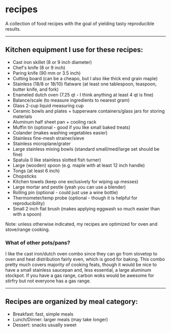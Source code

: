 # recipes

A collection of food recipes with the goal of yielding tasty reproducible results.

---
## Kitchen equipment I use for these recipes:
* Cast iron skillet (8 or 9 inch diameter)
* Chef's knife (8 or 9 inch)
* Paring knife (90 mm or 3.5 inch)
* Cutting board (can be a cheapo, but I also like thick end grain maple)
* Stainless (18/8 or 18/10) flatware (at least one tablespoon, teaspoon, butter knife, and fork)
* Enameled dutch oven (7.25 qt - I think anything at least 4 qt is fine)
* Balance/scale (to measure ingredients to nearest gram)
* Glass 2-cup liquid measuring cup
* Ceramic bowls and plates + tupperware containers/glass jars for storing materials
* Aluminum half sheet pan + cooling rack 
* Muffin tin (optional - good if you like small baked treats)
* Colander (makes washing vegetables easier)
* Stainless fine-mesh strainer/sieve
* Stainless microplane/grater
* Large stainless mixing bowls (standard small/med/large set should be fine)
* Spatula (I like stainless slotted fish turner)
* Large (wooden) spoon (e.g. maple with at least 12 inch handle)
* Tongs (at least 6 inch)
* Chopsticks
* Kitchen towels (keep one exclusively for wiping up messes)
* Large mortar and pestle (yeah you can use a blender)
* Rolling pin (optional - could just use a wine bottle)
* Thermometer/temp probe (optional - though it is helpful for reproducibility)
* Small 2 inch flat brush (makes applying eggwash so much easier than with a spoon)

Note: unless otherwise indicated, my recipes are optimized for oven and stove/range cooking.

### What of other pots/pans?
I like the cast iron/dutch oven combo since they can go from stovetop to oven and heat distribution fairly even, which is good for baking. This combo pretty much covers majority of cooking feats, though it would be nice to have a small stainless saucepan and, less essential, a large aluminum stockpot. If you have a gas range, carbon woks would be awesome for stirfry but not everyone has a gas range.

---

## Recipes are organized by meal category:
* Breakfast: fast, simple meals
* Lunch/Dinner: larger meals (may take longer)
* Dessert: snacks usually sweet 

